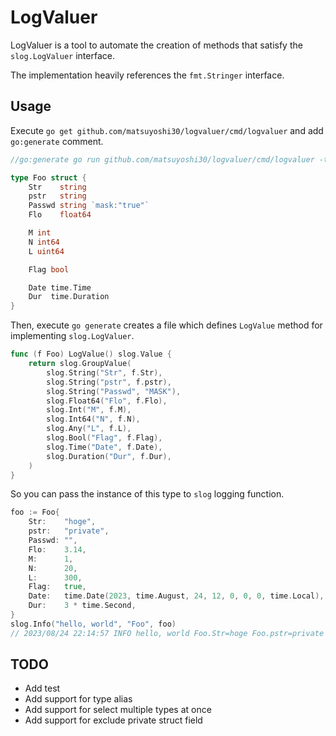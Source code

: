 # LogValuer

LogValuer is a tool to automate the creation of methods that satisfy the `slog.LogValuer` interface.

The implementation heavily references the `fmt.Stringer` interface.

## Usage

Execute `go get github.com/matsuyoshi30/logvaluer/cmd/logvaluer` and add `go:generate` comment. 


```go
//go:generate go run github.com/matsuyoshi30/logvaluer/cmd/logvaluer -type=Foo

type Foo struct {
	Str    string
	pstr   string
	Passwd string `mask:"true"`
	Flo    float64

	M int
	N int64
	L uint64

	Flag bool

	Date time.Time
	Dur  time.Duration
}
```

Then, execute `go generate` creates a file which defines `LogValue` method for implementing `slog.LogValuer`.

```go
func (f Foo) LogValue() slog.Value {
	return slog.GroupValue(
		slog.String("Str", f.Str),
		slog.String("pstr", f.pstr),
		slog.String("Passwd", "MASK"),
		slog.Float64("Flo", f.Flo),
		slog.Int("M", f.M),
		slog.Int64("N", f.N),
		slog.Any("L", f.L),
		slog.Bool("Flag", f.Flag),
		slog.Time("Date", f.Date),
		slog.Duration("Dur", f.Dur),
	)
}
```

So you can pass the instance of this type to `slog` logging function.

```go
foo := Foo{
	Str:    "hoge",
	pstr:   "private",
	Passwd: "",
	Flo:    3.14,
	M:      1,
	N:      20,
	L:      300,
	Flag:   true,
	Date:   time.Date(2023, time.August, 24, 12, 0, 0, 0, time.Local),
	Dur:    3 * time.Second,
}
slog.Info("hello, world", "Foo", foo)
// 2023/08/24 22:14:57 INFO hello, world Foo.Str=hoge Foo.pstr=private Foo.Passwd=MASK Foo.Flo=3.14 Foo.M=1 Foo.N=20 Foo.L=300 Foo.Flag=true Foo.Date=2023-08-24T12:00:00.000+09:00 Foo.Dur=3s
```

## TODO

- Add test
- Add support for type alias
- Add support for select multiple types at once
- Add support for exclude private struct field
